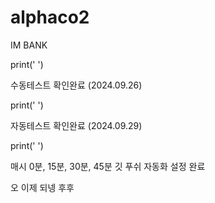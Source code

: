# alphaco2
IM BANK

print(' ')

수동테스트 확인완료 (2024.09.26)

print(' ')

자동테스트 확인완료 (2024.09.29)

print(' ')

매시 0분, 15분, 30분, 45분 깃 푸쉬 자동화 설정 완료

오 이제 되넹 후후




